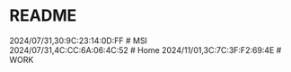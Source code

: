 # README


2024/07/31,30:9C:23:14:0D:FF # MSI   
2024/07/31,4C:CC:6A:06:4C:52 # Home
2024/11/01,3C:7C:3F:F2:69:4E # WORK
